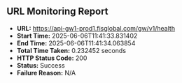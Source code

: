 ## URL Monitoring Report

- **URL:** https://api-gw1-prod1.fisglobal.com/gw/v1/health
- **Start Time:** 2025-06-06T11:41:33.831402
- **End Time:** 2025-06-06T11:41:34.063854
- **Total Time Taken:** 0.232452 seconds
- **HTTP Status Code:** 200
- **Status:** Success
- **Failure Reason:** N/A
